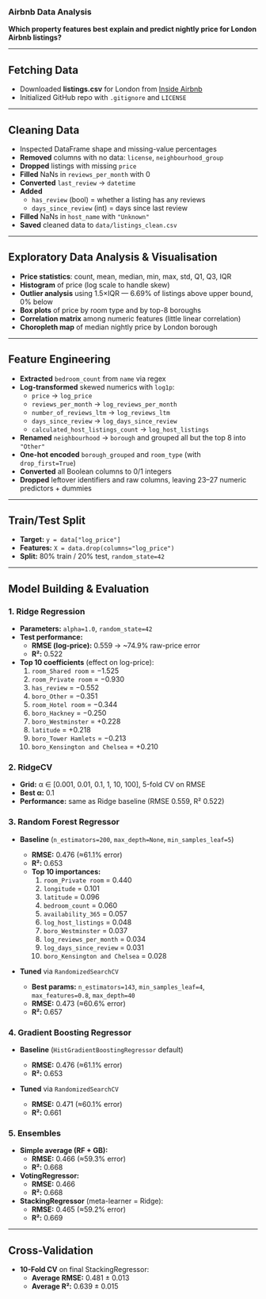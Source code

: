 ### Airbnb Data Analysis

**Which property features best explain and predict nightly price for London Airbnb listings?**

---

## Fetching Data

- Downloaded **listings.csv** for London from [Inside Airbnb](https://insideairbnb.com/get-the-data/)
- Initialized GitHub repo with `.gitignore` and `LICENSE`

---

## Cleaning Data

- Inspected DataFrame shape and missing-value percentages
- **Removed** columns with no data: `license`, `neighbourhood_group`
- **Dropped** listings with missing `price`
- **Filled** NaNs in `reviews_per_month` with 0
- **Converted** `last_review` → `datetime`
- **Added**
  - `has_review` (bool) = whether a listing has any reviews
  - `days_since_review` (int) = days since last review
- **Filled** NaNs in `host_name` with `"Unknown"`
- **Saved** cleaned data to `data/listings_clean.csv`

---

## Exploratory Data Analysis & Visualisation

- **Price statistics**: count, mean, median, min, max, std, Q1, Q3, IQR
- **Histogram** of price (log scale to handle skew)
- **Outlier analysis** using 1.5×IQR — 6.69% of listings above upper bound, 0% below
- **Box plots** of price by room type and by top-8 boroughs
- **Correlation matrix** among numeric features (little linear correlation)
- **Choropleth map** of median nightly price by London borough

---

## Feature Engineering

- **Extracted** `bedroom_count` from `name` via regex
- **Log-transformed** skewed numerics with `log1p`:
  - `price` → `log_price`
  - `reviews_per_month` → `log_reviews_per_month`
  - `number_of_reviews_ltm` → `log_reviews_ltm`
  - `days_since_review` → `log_days_since_review`
  - `calculated_host_listings_count` → `log_host_listings`
- **Renamed** `neighbourhood` → `borough` and grouped all but the top 8 into `"Other"`
- **One-hot encoded** `borough_grouped` and `room_type` (with `drop_first=True`)
- **Converted** all Boolean columns to 0/1 integers
- **Dropped** leftover identifiers and raw columns, leaving 23–27 numeric predictors + dummies

---

## Train/Test Split

- **Target:** `y = data["log_price"]`
- **Features:** `X = data.drop(columns="log_price")`
- **Split:** 80% train / 20% test, `random_state=42`

---

## Model Building & Evaluation

### 1. Ridge Regression

- **Parameters:** `alpha=1.0`, `random_state=42`
- **Test performance:**
  - **RMSE (log-price):** 0.559 → ~74.9% raw-price error
  - **R²:** 0.522
- **Top 10 coefficients** (effect on log-price):
  1. `room_Shared room` = −1.525
  2. `room_Private room` = −0.930
  3. `has_review` = −0.552
  4. `boro_Other` = −0.351
  5. `room_Hotel room` = −0.344
  6. `boro_Hackney` = −0.250
  7. `boro_Westminster` = +0.228
  8. `latitude` = +0.218
  9. `boro_Tower Hamlets` = −0.213
  10. `boro_Kensington and Chelsea` = +0.210

### 2. RidgeCV

- **Grid:** α ∈ [0.001, 0.01, 0.1, 1, 10, 100], 5-fold CV on RMSE
- **Best α:** 0.1
- **Performance:** same as Ridge baseline (RMSE 0.559, R² 0.522)

### 3. Random Forest Regressor

- **Baseline** (`n_estimators=200`, `max_depth=None`, `min_samples_leaf=5`)

  - **RMSE:** 0.476 (≈61.1% error)
  - **R²:** 0.653
  - **Top 10 importances:**
    1. `room_Private room` = 0.440
    2. `longitude` = 0.101
    3. `latitude` = 0.096
    4. `bedroom_count` = 0.060
    5. `availability_365` = 0.057
    6. `log_host_listings` = 0.048
    7. `boro_Westminster` = 0.037
    8. `log_reviews_per_month` = 0.034
    9. `log_days_since_review` = 0.031
    10. `boro_Kensington and Chelsea` = 0.028

- **Tuned** via `RandomizedSearchCV`
  - **Best params:** `n_estimators=143`, `min_samples_leaf=4`, `max_features=0.8`, `max_depth=40`
  - **RMSE:** 0.473 (≈60.6% error)
  - **R²:** 0.657

### 4. Gradient Boosting Regressor

- **Baseline** (`HistGradientBoostingRegressor` default)

  - **RMSE:** 0.476 (≈61.1% error)
  - **R²:** 0.653

- **Tuned** via `RandomizedSearchCV`
  - **RMSE:** 0.471 (≈60.1% error)
  - **R²:** 0.661

### 5. Ensembles

- **Simple average (RF + GB):**
  - **RMSE:** 0.466 (≈59.3% error)
  - **R²:** 0.668
- **VotingRegressor:**
  - **RMSE:** 0.466
  - **R²:** 0.668
- **StackingRegressor** (meta-learner = Ridge):
  - **RMSE:** 0.465 (≈59.2% error)
  - **R²:** 0.669

---

## Cross-Validation

- **10-Fold CV** on final StackingRegressor:
  - **Average RMSE:** 0.481 ± 0.013
  - **Average R²:** 0.639 ± 0.015
